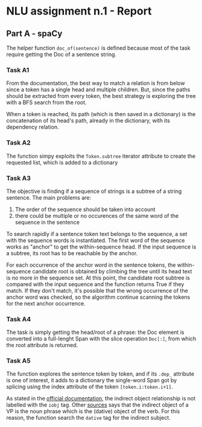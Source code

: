 # NLU assignment n.1 - Report
## Part A - spaCy
The helper function `doc_of(sentence)` is defined because most of the task require getting the Doc of a sentence string.
### Task A1
From the documentation, the best way to match a relation is from below since a token has a single head and multiple children. 
But, since the paths should be extracted from every token, the best strategy is exploring the tree with a BFS search from the root.

When a token is reached, its path (which is then saved in a dictionary) is the concatenation of its head's path, already in the dictionary, with its dependency relation.
### Task A2
The function simpy exploits the `Token.subtree` iterator attribute to create the requested list, which is added to a dictionary
### Task A3
The objective is finding if a sequence of strings is a subtree of a string sentence. The main problems are:
1. The order of the sequence should be taken into account
2. there could be multiple or no occurences of the same word of the sequence in the sentence

To search rapidly if a sentence token text belongs to the sequence, a set with the sequence words is instantiated.
The first word of the sequence works as "anchor" to get the within-sequence head. If the input sequence is a subtree, its root has to be reachable by the anchor.

For each occurrence of the anchor word in the sentence tokens, the within-sequence candidate root is obtained by climbing the tree until its head text is no more in the sequence set.
At this point, the candidate root subtree is compared with the input sequence and the function returns True if they match.
If they don't match, it's possible that the wrong occurrence of the anchor word was checked, so the algorithm continue scanning the tokens for the next anchor occurrence.
### Task A4
The task is simply getting the head/root of a phrase: the Doc element is converted into a full-lenght Span with the slice operation `Doc[:]`, from which the root attribute is returned.
### Task A5
The function explores the sentence token by token, and if its `.dep_` attribute is one of interest, it adds to a dictionary the single-word Span got by splicing using the index attribute of the token `[token.i:token.i+1]`.

As stated in the [official documentation](https://spacy.io/models/en), the indirect object relationship is not labelled with the `iobj` tag. Other [sources](https://downloads.cs.stanford.edu/nlp/software/dependencies_manual.pdf) says that the indirect object of a VP is the noun phrase which is the (dative) object of the verb. For this reason, the function search the `dative` tag for the indirect subject.
